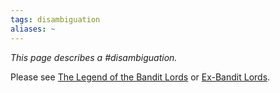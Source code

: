 ```yaml
---
tags: disambiguation
aliases: ~
---
```


*This page describes a #disambiguation.*

Please see [The Legend of the Bandit Lords](The%20Legend%20of%20the%20Bandit%20Lords.md) or [Ex-Bandit Lords](..\..\..\..\..\..\..\Game%20Notes\NPCs\ala%20Alaturmen\Weak%20Power\King's%20Tenants\Ex-Bandit%20Lords\Ex-Bandit%20Lords.md).
